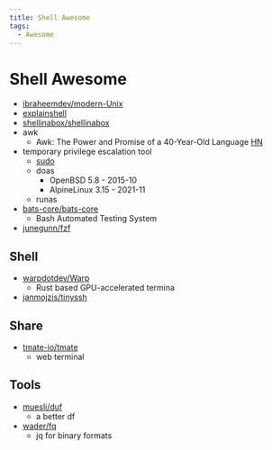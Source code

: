 ```yaml
---
title: Shell Awesome
tags:
  - Awesome
---
```


# Shell Awesome

- [ibraheemdev/modern-Unix](https://github.com/ibraheemdev/modern-Unix)
- [explainshell](https://explainshell.com/)
- [shellinabox/shellinabox](https://github.com/shellinabox/shellinabox)
- awk
  - Awk: The Power and Promise of a 40-Year-Old Language [HN](https://news.ycombinator.com/item?id=28441887)
- temporary privilege escalation tool
  - [sudo](https://github.com/sudo-project/sudo)
  - doas
    - OpenBSD 5.8 - 2015-10
    - AlpineLinux 3.15 - 2021-11
  - runas
- [bats-core/bats-core](https://github.com/bats-core/bats-core)
  - Bash Automated Testing System
- [junegunn/fzf](https://github.com/junegunn/fzf)

## Shell

- [warpdotdev/Warp](https://github.com/warpdotdev/Warp)
  - Rust based GPU-accelerated termina
- [janmojzis/tinyssh](https://github.com/janmojzis/tinyssh)

## Share

- [tmate-io/tmate](https://github.com/tmate-io/tmate)
  - web terminal

## Tools

- [muesli/duf](https://github.com/muesli/duf)
  - a better df
- [wader/fq](https://github.com/wader/fq)
  - jq for binary formats
